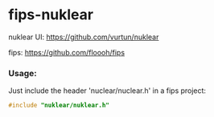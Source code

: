 # fips-nuklear

nuklear UI: https://github.com/vurtun/nuklear

fips: https://github.com/floooh/fips

### Usage:

Just include the header 'nuclear/nuclear.h' in a fips project:

```cpp
#include "nuklear/nuklear.h"
```
